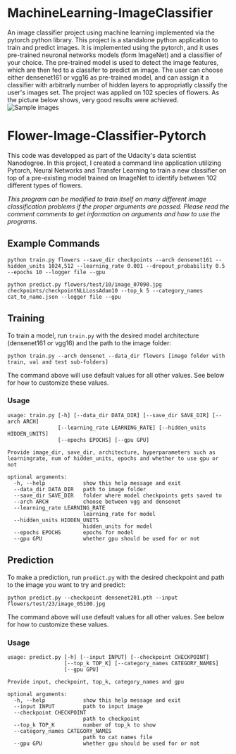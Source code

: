 # MachineLearning-ImageClassifier
An image classifier project using machine learning implemented via the pytorch python library. 
This project is a standalone python application to train and predict images. It is implemented using the pytorch, and it uses pre-trained neuronal networks models (form ImageNet) and a classifier of your choice. The pre-trained model is used to detect the image features, which are then fed to a classifer to predict an image. The user can choose either densenet161 or vgg16 as pre-trained model, and can assign it a classifier with arbitrarly number of hidden layers to appropriatly classify the user's images set. 
The project was applied on 102 species of flowers. As the picture below shows, very good results were achieved.
![Sample images](./figures/result.png)

# Flower-Image-Classifier-Pytorch

This code was developped as part of the Udacity's data scientist Nanodegree. In this project, I created a command line application utilizing Pytorch, Neural Networks and Transfer Learning to train a new classifier on top of a pre-existing model trained on ImageNet to identify between 102 different types of flowers.

_This program can be modified to train itself on many different image classification problems if the proper arguments are passed.
Please read the comment comments to get information on arguments and how to use the programs._

## Example Commands
```
python train.py flowers --save_dir checkpoints --arch densenet161 --hidden_units 1024,512 --learning_rate 0.001 --dropout_probability 0.5 --epochs 10 --logger file --gpu 
```
```
python predict.py flowers/test/10/image_07090.jpg checkpoints/checkpointNLLLossAdam10 --top_k 5 --category_names cat_to_name.json --logger file --gpu
```

## Training
To train a model, run `train.py` with the desired model architecture (densenet161 or vgg16) and the path to the image folder:

```
python train.py --arch densenet --data_dir flowers [image folder with train, val and test sub-folders]
```
The command above will use default values for all other values. See below for how to customize these values.

### Usage
```
usage: train.py [-h] [--data_dir DATA_DIR] [--save_dir SAVE_DIR] [--arch ARCH]
                [--learning_rate LEARNING_RATE] [--hidden_units HIDDEN_UNITS]
                [--epochs EPOCHS] [--gpu GPU]

Provide image_dir, save_dir, architecture, hyperparameters such as
learningrate, num of hidden_units, epochs and whether to use gpu or not

optional arguments:
  -h, --help            show this help message and exit
  --data_dir DATA_DIR   path to image folder
  --save_dir SAVE_DIR   folder where model checkpoints gets saved to
  --arch ARCH           choose between vgg and densenet
  --learning_rate LEARNING_RATE
                        learning_rate for model
  --hidden_units HIDDEN_UNITS
                        hidden_units for model
  --epochs EPOCHS       epochs for model
  --gpu GPU             whether gpu should be used for or not
```

## Prediction
To make a prediction, run `predict.py` with the desired checkpoint and path to the image you want to try and predict:

```
python predict.py --checkpoint densenet201.pth --input flowers/test/23/image_05100.jpg
```
The command above will use default values for all other values. See below for how to customize these values.

### Usage
```
usage: predict.py [-h] [--input INPUT] [--checkpoint CHECKPOINT]
                  [--top_k TOP_K] [--category_names CATEGORY_NAMES]
                  [--gpu GPU]

Provide input, checkpoint, top_k, category_names and gpu

optional arguments:
  -h, --help            show this help message and exit
  --input INPUT         path to input image
  --checkpoint CHECKPOINT
                        path to checkpoint
  --top_k TOP_K         number of top_k to show
  --category_names CATEGORY_NAMES
                        path to cat names file
  --gpu GPU             whether gpu should be used for or not
```
